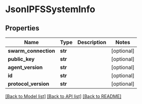 # JsonIPFSSystemInfo


## Properties
Name | Type | Description | Notes
------------ | ------------- | ------------- | -------------
**swarm_connection** | **str** |  | [optional] 
**public_key** | **str** |  | [optional] 
**agent_version** | **str** |  | [optional] 
**id** | **str** |  | [optional] 
**protocol_version** | **str** |  | [optional] 

[[Back to Model list]](../README.md#documentation-for-models) [[Back to API list]](../README.md#documentation-for-api-endpoints) [[Back to README]](../README.md)


